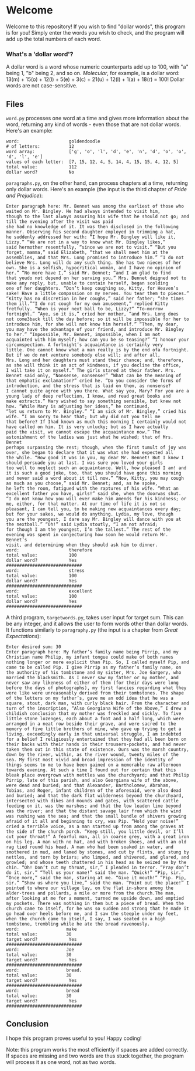# Welcome
Welcome to this repository! If you wish to find "dollar words", this program is for you! Simply enter the words you wish to check,
and the program will add up the total numbers of each word.

### What's a 'dollar word'?
A dollar word is a word whose numeric counterparts add up to 100, with "a" being 1, "b" being 2, and so on. *Molecular*, for example,
is a dollar word: 13(m) + 15(o) + 12(l) + 5(e) + 3(c) + 21(u) + 12(l) + 1(a) + 18(r) = 100! Dollar words are not case-sensitive.

## Files
```word.py``` processes one word at a time and gives more information about the word, returning any kind of words - even those that are not dollar words.
Here's an example:

```
word:                   goldendoodle
# of letters:           12
word array:             ['g', 'o', 'l', 'd', 'e', 'n', 'd', 'o', 'o', 'd', 'l', 'e']
values of each letter:  [7, 15, 12, 4, 5, 14, 4, 15, 15, 4, 12, 5]
total value:            112
dollar word?            No
```

```paragraphs.py```, on the other hand, can process chapters at a time, returning only dollar words.
Here's an example (the input is the third chapter of *Pride and Prejudice*):

```
Enter paragraph here: Mr. Bennet was among the earliest of those who waited on Mr. Bingley. He had always intended to visit him,
though to the last always assuring his wife that he should not go; and till the evening after the visit was paid
she had no knowledge of it. It was then disclosed in the following manner. Observing his second daughter employed in trimming a hat,
he suddenly addressed her with: “I hope Mr. Bingley will like it, Lizzy.” “We are not in a way to know what Mr. Bingley likes,”
said hermother resentfully, “since we are not to visit.” “But you forget, mamma,” said Elizabeth, “that we shall meet him at the
assemblies, and that Mrs. Long promised to introduce him.” “I do not believe Mrs. Long will do any such thing. She has two nieces of her
own. She is a selfish, hypocritical woman, and I have no opinion of her.” “No more have I,” said Mr. Bennet; “and I am glad to find
that youdo not depend on her serving you.” Mrs. Bennet deigned not to make any reply, but, unable to contain herself, began scolding
one of her daughters. “Don’t keep coughing so, Kitty, for Heaven’s sake! Have a little compassion on my nerves. You tear them to pieces.”
“Kitty has no discretion in her coughs,” said her father; “she times them ill.”“I do not cough for my own amusement,” replied Kitty
fretfully. “When is your next ball to be, Lizzy?” “To-morrow fortnight.” “Aye, so it is,” cried her mother, “and Mrs. Long does
not come3back till the day before; so it will be impossible for her to introduce him, for she will not know him herself.” “Then, my dear,
you may have the advantage of your friend, and introduce Mr. Bingley to her.” “Impossible, Mr. Bennet, impossible, when I am not
acquainted with him myself; how can you be so teasing?” “I honour your circumspection. A fortnight’s acquaintance is certainly very
little. One cannot know what a man really is by the end ofa fortnight. But if we do not venture somebody else will; and after all,
Mrs. Long and her daughters must stand their chance; and, therefore, as she will think it an act of kindness, if you decline the office,
I will take it on myself.” The girls stared at their father. Mrs. Bennet said only, “Nonsense, nonsense!” “What can be the meaning of
that emphatic exclamation?” cried he. “Do you consider the forms of introduction, and the stress that is laid on them, as nonsense?
I cannot quite agree with you there. What say you, Mary? For you are a young lady of deep reflection, I know, and read great books and
make extracts.” Mary wished to say something sensible, but knew not how. “While Mary is adjusting her ideas,” he continued,
“let us return to Mr. Bingley.” “I am sick of Mr. Bingley,” cried his wife. “I am sorry to hear that; but why did not you tell me
that before? If Ihad known as much this morning I certainly would not have called on him. It is very unlucky; but as I have actually
paid the visit, we cannot escape the acquaintance now.” The astonishment of the ladies was just what he wished; that of Mrs. Bennet
perhaps surpassing the rest; though, when the first tumult of joy was over, she began to declare that it was what she had expected all
the while. “How good it was in you, my dear Mr. Bennet! But I knew I should persuade you at last. I was sure you loved your girls
too well to neglect such an acquaintance. Well, how pleased I am! and it is such a good joke, too, that you should have gone this morning
and never said a word about it till now.” “Now, Kitty, you may cough as much as you choose,” said Mr. Bennet; and, as he spoke,
he left the room, fatigued with the raptures of his wife. “What an excellent father you have, girls!” said she, when the doorwas shut.
“I do not know how you will ever make him amends for his kindness; or me, either, for that matter. At our time of life it is not so
pleasant, I can tell you, to be making new acquaintances every day; but for your sakes, we would do anything. Lydia, my love, though
you are the youngest, I dare say Mr. Bingley will dance with you at the nextball.” “Oh!” said Lydia stoutly, “I am not afraid;
for though I am the youngest, I’m the tallest.” The rest of the evening was spent in conjecturing how soon he would return Mr. Bennet’s
visit, and determining when they should ask him to dinner.
word:                   therefore
total value:            100
dollar word?            Yes
#############################                   
word:                   stress
total value:            100
dollar word?            Yes
#############################
word:                   excellent
total value:            100
dollar word?            Yes
#############################
```

A third program, ```targetwords.py```, takes user input for target sum. This can be any integer, and it allows the user to form words other than dollar words. It functions similarly to ```paragraphy.py``` (the input is a chapter from *Great Expectations*):

```
Enter desired sum: 30
Enter paragraph here: My father’s family name being Pirrip, and my Christian name Philip, my infant tongue could make of both names nothing longer or more explicit than Pip. So, I called myself Pip, and came to be called Pip. I give Pirrip as my father’s family name, on the authority of his tombstone and my sister, Mrs. Joe Gargery, who married the blacksmith. As I never saw my father or my mother, and never saw any likeness of either of them (for their days were long before the days of photographs), my first fancies regarding what they were like were unreasonably derived from their tombstones. The shape of the letters on my father’s, gave me an odd idea that he was a square, stout, dark man, with curly black hair. From the character and turn of the inscription, “Also Georgiana Wife of the Above,” I drew a childish conclusion that my mother was freckled and sickly. To five little stone lozenges, each about a foot and a half long, which were arranged in a neat row beside their grave, and were sacred to the memory of five little brothers of mine, who gave up trying to get a living, exceedingly early in that universal struggle, I am indebted for a belief I religiously entertained that they had all been born on their backs with their hands in their trousers-pockets, and had never taken them out in this state of existence. Ours was the marsh country, down by the river, within, as the river wound, twenty miles of the sea. My first most vivid and broad impression of the identity of things seems to me to have been gained on a memorable raw afternoon towards evening. At such a time I found out for certain that this bleak place overgrown with nettles was the churchyard; and that Philip Pirrip, late of this parish, and also Georgiana wife of the above, were dead and buried; and that Alexander, Bartholomew, Abraham, Tobias, and Roger, infant children of the aforesaid, were also dead and buried; and that the dark flat wilderness beyond the churchyard, intersected with dikes and mounds and gates, with scattered cattle feeding on it, was the marshes; and that the low leaden line beyond was the river; and that the distant savage lair from which the wind was rushing was the sea; and that the small bundle of shivers growing afraid of it all and beginning to cry, was Pip. “Hold your noise!” cried a terrible voice, as a man started up from among the graves at the side of the church porch. “Keep still, you little devil, or I’ll cut your throat!” A fearful man, all in coarse grey, with a great iron on his leg. A man with no hat, and with broken shoes, and with an old rag tied round his head. A man who had been soaked in water, and smothered in mud, and lamed by stones, and cut by flints, and stung by nettles, and torn by briars; who limped, and shivered, and glared, and growled; and whose teeth chattered in his head as he seized me by the chin. “Oh! Don’t cut my throat, sir,” I pleaded in terror. “Pray don’t do it, sir.” “Tell us your name!” said the man. “Quick!” “Pip, sir.” “Once more,” said the man, staring at me. “Give it mouth!” “Pip. Pip, sir.” “Show us where you live,” said the man. “Point out the place!” I pointed to where our village lay, on the flat in-shore among the alder-trees and pollards, a mile or more from the church.The man, after looking at me for a moment, turned me upside down, and emptied my pockets. There was nothing in them but a piece of bread. When the church came to itself, for he was so sudden and strong that he made it go head over heels before me, and I saw the steeple under my feet, when the church came to itself, I say, I was seated on a high tombstone, trembling while he ate the bread ravenously. 
word:                  make
total value:           30
target word?            Yes
#############################
word:                  Joe
total value:           30
target word?            Yes
#############################
word:                  bread.
total value:           30
target word?            Yes
#############################
word:                  bread
total value:           30
target word?            Yes
#############################

```
## Conclusion
I hope this program proves useful to you! Happy coding!

Note: this program works the most efficiently if spaces are added correctly. If spaces are missing and two words are thus stuck together, the program will process it as one word, not as two words.
